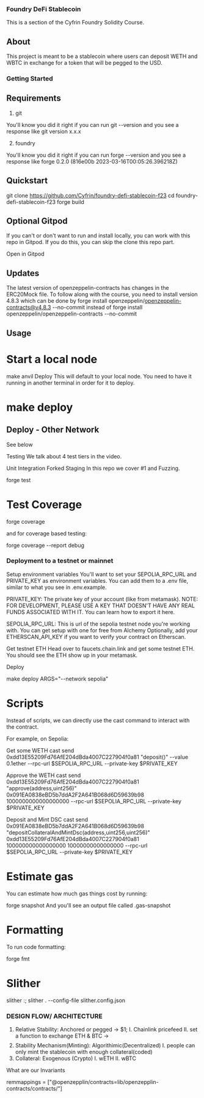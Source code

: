 ### Foundry DeFi Stablecoin
This is a section of the Cyfrin Foundry Solidity Course.

## About
This project is meant to be a stablecoin where users can deposit WETH and WBTC in exchange for a token that will be pegged to the USD.

### Getting Started

## Requirements


1. git

You'll know you did it right if you can run git --version and you see a response like git version x.x.x

2. foundry

You'll know you did it right if you can run forge --version and you see a response like forge 0.2.0 (816e00b 2023-03-16T00:05:26.396218Z)

## Quickstart
git clone https://github.com/Cyfrin/foundry-defi-stablecoin-f23
cd foundry-defi-stablecoin-f23
forge build
## Optional Gitpod
If you can't or don't want to run and install locally, you can work with this repo in Gitpod. If you do this, you can skip the clone this repo part.

Open in Gitpod

## Updates
The latest version of openzeppelin-contracts has changes in the ERC20Mock file. To follow along with the course, you need to install version 4.8.3 which can be done by forge install openzeppelin/openzeppelin-contracts@v4.8.3 --no-commit instead of forge install openzeppelin/openzeppelin-contracts --no-commit
## Usage

# Start a local node
make anvil
Deploy
This will default to your local node. You need to have it running in another terminal in order for it to deploy.

# make deploy

## Deploy - Other Network
See below

Testing
We talk about 4 test tiers in the video.

Unit
Integration
Forked
Staging
In this repo we cover #1 and Fuzzing.

forge test
# Test Coverage

forge coverage

and for coverage based testing:

forge coverage --report debug

### Deployment to a testnet or mainnet

Setup environment variables
You'll want to set your SEPOLIA_RPC_URL and PRIVATE_KEY as environment variables. You can add them to a .env file, similar to what you see in .env.example.

PRIVATE_KEY: The private key of your account (like from metamask). NOTE: FOR DEVELOPMENT, PLEASE USE A KEY THAT DOESN'T HAVE ANY REAL FUNDS ASSOCIATED WITH IT.
You can learn how to export it here.

SEPOLIA_RPC_URL: This is url of the sepolia testnet node you're working with. You can get setup with one for free from Alchemy
Optionally, add your ETHERSCAN_API_KEY if you want to verify your contract on Etherscan.

Get testnet ETH
Head over to faucets.chain.link and get some testnet ETH. You should see the ETH show up in your metamask.

Deploy

make deploy ARGS="--network sepolia"

# Scripts
Instead of scripts, we can directly use the cast command to interact with the contract.

For example, on Sepolia:

Get some WETH
cast send 0xdd13E55209Fd76AfE204dBda4007C227904f0a81 "deposit()" --value 0.1ether --rpc-url $SEPOLIA_RPC_URL --private-key $PRIVATE_KEY

Approve the WETH
cast send 0xdd13E55209Fd76AfE204dBda4007C227904f0a81 "approve(address,uint256)" 0x091EA0838eBD5b7ddA2F2A641B068d6D59639b98 1000000000000000000 --rpc-url $SEPOLIA_RPC_URL --private-key $PRIVATE_KEY

Deposit and Mint DSC
cast send 0x091EA0838eBD5b7ddA2F2A641B068d6D59639b98 "depositCollateralAndMintDsc(address,uint256,uint256)" 0xdd13E55209Fd76AfE204dBda4007C227904f0a81 100000000000000000 10000000000000000 --rpc-url $SEPOLIA_RPC_URL --private-key $PRIVATE_KEY

# Estimate gas
You can estimate how much gas things cost by running:

forge snapshot
And you'll see an output file called .gas-snapshot

# Formatting

To run code formatting:

forge fmt

# Slither

slither :; slither . --config-file slither.config.json


### DESIGN FLOW/ ARCHITECTURE
1. Relative Stability: Anchored or pegged -> $1;
I. Chainlink pricefeed
II. set a function to exchange ETH & BTC -> $$$$
2. Stability Mechanism(Minting): Algorithimic(Decentralized)
I. people can only mint the stablecoin with enough collateral(coded)
3. Collateral: Exogenous (Crypto)
I. wETH
II. wBTC

What are our Invariants

remmappings = ["@openzepplin/contracts=lib/openzepplin-contracts/contracts/"]